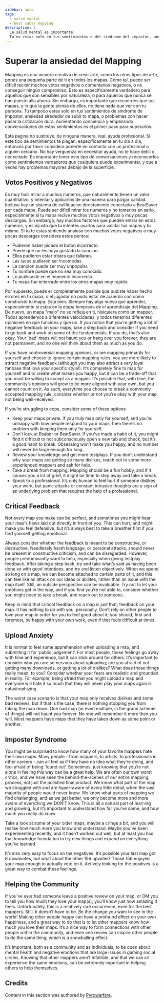 ```yaml
---
sidebar: auto
tags:
  - salud mental
  - beat saber mapping
description: |
  La salud mental es importante!
  Tu no estas solo en tus semtimientos o del sindrome del impostor, ansiedades alrededor de subir el mapa, o problemas dejando pasar la critizacion dura. Lee mas en como hacer frente a estos sentimientos aqui!
---
```


# Superar la ansiedad del Mapping
Mapping es una manera creativa de crear arte, como los otros tipos de arte, pones una pequeña parte de ti en todos los mapas. Como tal, puede ser difícil recibir muchos votos negativos o comentarios negativos, o no conseguir ningún compromiso. Esto es especificamente verdadero para aquellos que son sensibles por naturaleza, o para aquellos que nunca se han puesto alla afuera. Sin embargo, es importante que recuerdes que tus mapas, y lo que la gente piensa de ellos, no tiene nada que ver con tu persona. Tu tampoco estas solo en tus sentimientos de sindrome de impostor, ansiedad alrededor de subir to mapa, o problemas con hacer pasar la critización dura. Aumentando conciencia y empezando conversaciones de estos sentimientos es el primer paso para superarlos.

Esta pagina no sustituye, de ninguna manera, real, ayuda profesional. Si este tipo de sentimientos te plagan, específicamente en tu dia a dia, entonces por favor considera ponerte en contacto con un profesional o alguien cercano. No hay verguenza en necesitar ayuda, no te hace debil o nececitado. Es importante tener este tipo de conversaciones y reconocerlos como sentimientos verdaderos que cualquiera puede experimentar, y que a veces hay problemas mayores debajo de la superficie.

## Votos Positivos y Negativos
Es muy facil mirar a muchos numeros, que naturalmente tienen un valor cuantitativo, y intentar y aplicarlos de una manera para juzgar calidad. Incluso hay un sistema de calificacion directamente conectado a BeatSaver por cada mapa. Puede ser dificil mirar los numeros y no tomarlos en serio, especialmente si tu mapa recive muchos votos negativos o muy pocas descargas. Sin embargo, hay muchos factores que pueden entrar en estos numeros, y es injusto que tu intentes usarlos para validar tus mapas y tu mismo. Si tu te estas sintiendo ansioso con muchos votos negativos o muy pocas descargas considera estos puntos:

* Pudieron haber picado el boton incorrecto.
* Puede que no les haya gustado la cancion.
* Ellos pudieron estar tristes que fallaran.
* Las luces pudieron ser incomodas.
* La cancion puede ser muy unpopular.
* Tu nombre puede que no sea muy conocido.
* Lo publicaste en el momento incorrecto.
* Tu mapa fue enterrado entre los otros mapas muy rapido.

Por supuesto, puede er completamente posible que pudiste haber hecho errores en tu mapa, o el jugador no pudo estar de acuerdo con como construiste tu mapa. Esta bien. Siempre hay algo nuevo que aprender, especialmente si estas en la etapa temprana de el aprendizaje del Mapping. De nuevo, un mapa "malo" no se refleja en ti, nisiquiera como un mapper. Todos aprendemos a diferentes velocidades, y todos tenemos diferentes opiniones en que funciona y que no. If you notice that you’re getting a lot of negative feedback on your maps, take a step back and consider if you need to go back and work on some of the fundamentals. If you do, that’s also okay. Your ‘bad’ maps will not haunt you or hang over you forever; they are not permanent, and no one will think about them as much as you do.

If you have controversial mapping opinions, or are mapping primarily for yourself and choose to ignore certain mapping rules, you are more likely to attract negative feedback (although you may also attract a very loyal fanbase that love your specific style!). It’s completely fine to map for yourself and to create what makes you happy, but it can be a trade-off that you must be willing to accept as a mapper. It’s possible that, with time, the community’s opinions will grow to be more aligned with your own, but you cannot count on it. As such, everytime you choose to break a commonly accepted mapping rule, consider whether or not you’re okay with your map not being well-received.

If you’re struggling to cope, consider some of these options:

* Keep your maps private. If you truly map only for yourself, and you’re unhappy with how people respond to your maps, then there’s no problem with keeping them only for yourself.
* Don’t look at Bsaber or BeatSaver. If you’ve made a habit of it, you might find it difficult to not subconsciously open a new tab and check, but it’s a good habit to break. Obsessing won’t make you happy, and no number will never be large enough for long.
* Review your knowledge and get more testplays. If you don’t understand why your maps are getting so many dislikes, reach out to some more experienced mappers and ask for help.
* Take a break from mapping. Mapping should be a fun hobby, and if it causes you a lot of grief, it might be time to step away and take a break.
* Speak to a professional. It’s only human to feel hurt if someone dislikes your work, but panic attacks or constant intrusive thoughts are a sign of an underlying problem that requires the help of a professional.

## Critical Feedback
Not every map you make can be perfect, and sometimes you might hear your map's flaws laid out directly in front of you. This can hurt, and might make you feel defensive, but it’s always best to take a breather first if you find yourself getting emotional.

Always consider whether the feedback is meant to be constructive, or destructive. Needlessly harsh language, or personal attacks, should never be present in constructive criticism, and can be disregarded. However, people predominantly want to help, especially when giving testplay feedback. After taking a step back, try and take what’s said as having been done so with good intentions, and try and listen objectively. When we spend so long on a map, we can become attached to certain parts of it, and this can feel like an attack on our ideas or abilites, rather than an issue with the map itself. Still, an outside perspective can be invaluable. Try not to let your emotions get in the way, and if you find you’re not able to, consider whether you might need to take a break, and reach out to someone.

Keep in mind that critical feedback on a map is just that; feedback on your map. It has nothing to do with you, personally. Don’t rely on other people to love your map in order for you to feel good about it; you should, first and foremost, be happy with your own work, even if that feels difficult at times.

## Upload Anxiety
It is normal to feel some apprehension when uploading a map, and submitting it for ‘public judgement’. For most people, these feelings go away with time and experience, but it can stick around for others. It’s important to consider why you are so nervous about uploading; are you afraid of not getting many downloads, or getting a lot of dislikes? What does those things really mean, to you? Consider whether your fears are realistic and grounded in reality. For example, being afraid that you might upload a map and everyone will hate it so much that they will never play your maps again is catastrophizing.

The worst case scenario is that your map only receives dislikes and some bad reviews, but if that is the case, there is nothing stopping you from taking the map down. One bad map (or even multiple, in the grand scheme of things) will not haunt you forever. No one will remember it more than you will. Most mappers have maps that they have taken down as some point or another.

## Imposter Syndrome
You might be surprised to know how many of your favorite mappers hate their own maps. Many people - from mappers, to artists, to professionals in other careers - can all feel as if they have no idea what they’re doing, and feel afraid of being ‘found out’. Sometimes, just knowing that you’re not alone in feeling this way can be a great help. We are often our own worst critics, and we have seen the behind-the-scenes of our entire mapping process, not just the polished final product. We know what part of the map we struggled with and are hyper-aware of every little detail, when the vast majority of people would never know. We know what parts of mapping we find challenging, and as we get better, we only become more and more aware of everything we DON’T know. This is all a natural part of learning and growing, but it’s important to understand how far you’ve come, and how much you really do know.

Take a look at some of your older maps, maybe a cringe a bit, and you will realise how much more you know and understand. Maybe you’ve been experimenting recently, and it hasn’t worked out well, but at least you had that knowledge foundation to try new things and expand on everything you’ve learned.

It’s also very easy to focus on the negatives. It’s possible your last map got 8 downvotes, but what about the other 156 upvotes? Those 156 enjoyed your map enough to actually vote on it. Actively looking for the positives is a great way to combat these feelings.

## Helping the Community
If you’ve ever had someone leave a positive review on your map, or DM you to tell you how much they love your map(s), you’ll know just how amazing it feels. Unfortunately, this is a relatively rare occurrence, even for the best mappers. Still, it doesn’t have to be. Be the change you want to see in the world! Making other people happy can have a profound effect on your own happiness, and a great way to do that is to let other mappers know how much you love their maps. It’s a nice way to form connections with other people within the community, and even one review can inspire other people to do the same thing, which is a snowballing effect.

It’s important, both as a community and as individuals, to be open about mental health and negative emotions that are large issues in gaming social circles. Knowing that other mappers aren’t infallible, and that we can all experience the same emotions, can be extremely important in helping others to help themselves.

## Credits
Content in this section was authored by [Pyrowarfare](./mapping-credits.md#pyrowarfare).

